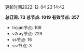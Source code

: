 更新时间2022-12-04 23:14:42

**总订阅: 73**
**总节点: 1019**
**有效节点: 357**
- trojan节点: 109
- v2ray节点: 229
- ss节点: 16
- ssr节点: 3
